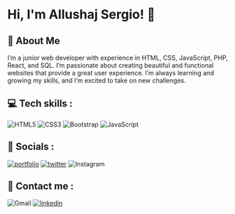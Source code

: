 # Hi, I'm Allushaj Sergio! 👋



## 🚀 About Me
I’m a junior web developer with experience in HTML, CSS, JavaScript, PHP, React, and SQL. I’m passionate about creating beautiful and functional websites that provide a great user experience. I’m always learning and growing my skills, and I’m excited to take on new challenges.

## 💻 Tech skills :
![HTML5](https://img.shields.io/badge/html5-%23E34F26.svg?style=for-the-badge&logo=html5&logoColor=white) ![CSS3](https://img.shields.io/badge/css3-%231572B6.svg?style=for-the-badge&logo=css3&logoColor=white) ![Bootstrap](https://img.shields.io/badge/bootstrap-%238511FA.svg?style=for-the-badge&logo=bootstrap&logoColor=white) ![JavaScript](https://img.shields.io/badge/javascript-%23323330.svg?style=for-the-badge&logo=javascript&logoColor=%23F7DF1E)
## 🔗 Socials : 
[![portfolio](https://img.shields.io/badge/my_portfolio-000?style=for-the-badge&logo=ko-fi&logoColor=white)](https://kuroiokami89.github.io/Portfolio-Vantablack/) [![twitter](https://img.shields.io/badge/twitter-1DA1F2?style=for-the-badge&logo=twitter&logoColor=white)](https://twitter.com/) ![Instagram](https://img.shields.io/badge/Instagram-%23E4405F.svg?style=for-the-badge&logo=Instagram&logoColor=white)


## 📧 Contact me :

![Gmail](https://img.shields.io/badge/Gmail-D14836?style=for-the-badge&logo=gmail&logoColor=white) [![linkedin](https://img.shields.io/badge/linkedin-0A66C2?style=for-the-badge&logo=linkedin&logoColor=white)](https://www.linkedin.com/)

